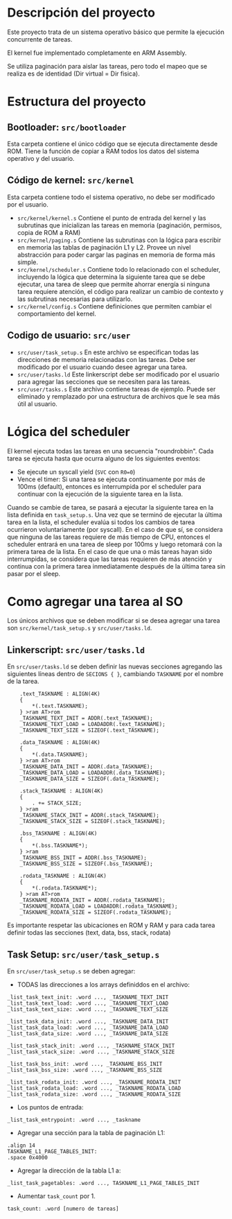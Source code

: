 # Descripción del proyecto

Este proyecto trata de un sistema operativo básico que permite la ejecución concurrente de tareas.

El kernel fue implementado completamente en ARM Assembly.

Se utiliza paginación para aislar las tareas, pero todo el mapeo que se realiza es de identidad (Dir virtual = Dir fisica).

# Estructura del proyecto

## Bootloader: `src/bootloader`
Esta carpeta contiene el único código que se ejecuta directamente desde ROM. Tiene la función de copiar a RAM todos los datos del sistema operativo y del usuario.

## Código de kernel: `src/kernel`
Esta carpeta contiene todo el sistema operativo, no debe ser modificado por el usuario.
- `src/kernel/kernel.s` Contiene el punto de entrada del kernel y las subrutinas que inicializan las tareas en memoria (paginación, permisos, copia de ROM a RAM)
- `src/kernel/paging.s` Contiene las subrutinas con la lógica para escribir en memoria las tablas de paginación L1 y L2. Provee un nivel abstracción para poder cargar las paginas en memoria de forma más simple.
- `src/kernel/scheduler.s` Contiene todo lo relacionado con el scheduler, incluyendo la lógica que determina la siguiente tarea que se debe ejecutar, una tarea de sleep que permite ahorrar energía si ninguna tarea requiere atención, el código para realizar un cambio de contexto y las subrutinas necesarias para utilizarlo.
- `src/kernel/config.s` Contiene definiciones que permiten cambiar el comportamiento del kernel.

## Codigo de usuario: `src/user`

- `src/user/task_setup.s` En este archivo se especifican todas las direcciones de memoria relacionadas con las tareas. Debe ser modificado por el usuario cuando desee agregar una tarea.
- `src/user/tasks.ld` Este linkerscript debe ser modificado por el usuario para agregar las secciones que se necesiten para las tareas.
- `src/user/tasks.s` Este archivo contiene tareas de ejemplo. Puede ser eliminado y remplazado por una estructura de archivos que le sea más útil al usuario.

# Lógica del scheduler

El kernel ejecuta todas las tareas en una secuencia "roundrobbin". Cada tarea se ejecuta hasta que ocurra alguno de los siguientes
eventos:

-  Se ejecute un syscall yield (`SVC` con `R0=0`)
-  Vence el timer: Si una tarea se ejecuta continuamente por más de 100ms (default), entonces es interrumpida por el scheduler para continuar con la ejecución de la siguiente tarea en la lista.

Cuando se cambie de tarea, se pasará a ejecutar la siguiente tarea en la lista definida en `task_setup.s`. Una vez que se terminó de ejecutar la última tarea en la lista, el scheduler evalúa si todos los cambios de tarea ocurrieron voluntariamente (por syscall). En el caso de que sí, se considera que ninguna de las tareas requiere de más tiempo de CPU, entonces el scheduler entrará en una tarea de sleep por 100ms y luego retomará con la primera tarea de la lista. En el caso de que una o más tareas hayan sido interrumpidas, se considera que las tareas requieren de más atención y continua con la primera tarea inmediatamente después de la última tarea sin pasar por el sleep.

# Como agregar una tarea al SO

Los únicos archivos que se deben modificar si se desea agregar una tarea son `src/kernel/task_setup.s` y `src/user/tasks.ld`.

## Linkerscript: `src/user/tasks.ld`

En `src/user/tasks.ld` se deben definir las nuevas secciones agregando las siguientes líneas dentro de `SECIONS { }`, cambiando `TASKNAME` por el nombre de la tarea.

```
    .text_TASKNAME : ALIGN(4K)
    {
        *(.text.TASKNAME);
    } >ram AT>rom
    _TASKNAME_TEXT_INIT = ADDR(.text_TASKNAME);
    _TASKNAME_TEXT_LOAD = LOADADDR(.text_TASKNAME);
    _TASKNAME_TEXT_SIZE = SIZEOF(.text_TASKNAME);

    .data_TASKNAME : ALIGN(4K)
    {
        *(.data.TASKNAME);
    } >ram AT>rom
    _TASKNAME_DATA_INIT = ADDR(.data_TASKNAME);
    _TASKNAME_DATA_LOAD = LOADADDR(.data_TASKNAME);
    _TASKNAME_DATA_SIZE = SIZEOF(.data_TASKNAME);

    .stack_TASKNAME : ALIGN(4K)
    {
        . += STACK_SIZE;
    } >ram
    _TASKNAME_STACK_INIT = ADDR(.stack_TASKNAME);
    _TASKNAME_STACK_SIZE = SIZEOF(.stack_TASKNAME);

    .bss_TASKNAME : ALIGN(4K)
    {
        *(.bss.TASKNAME*);
    } >ram
    _TASKNAME_BSS_INIT = ADDR(.bss_TASKNAME);
    _TASKNAME_BSS_SIZE = SIZEOF(.bss_TASKNAME);

    .rodata_TASKNAME : ALIGN(4K)
    {
        *(.rodata.TASKNAME*);
    } >ram AT>rom
    _TASKNAME_RODATA_INIT = ADDR(.rodata_TASKNAME);
    _TASKNAME_RODATA_LOAD = LOADADDR(.rodata_TASKNAME);
    _TASKNAME_RODATA_SIZE = SIZEOF(.rodata_TASKNAME);
```

Es importante respetar las ubicaciones en ROM y RAM y para cada tarea definir todas las secciones (text, data, bss, stack, rodata)

## Task Setup: `src/user/task_setup.s`

En `src/user/task_setup.s` se deben agregar:


- TODAS las direcciones a los arrays definiddos en el archivo:

```
_list_task_text_init: .word ..., _TASKNAME_TEXT_INIT
_list_task_text_load: .word ..., _TASKNAME_TEXT_LOAD
_list_task_text_size: .word ..., _TASKNAME_TEXT_SIZE

_list_task_data_init: .word ..., _TASKNAME_DATA_INIT
_list_task_data_load: .word ..., _TASKNAME_DATA_LOAD
_list_task_data_size: .word ..., _TASKNAME_DATA_SIZE

_list_task_stack_init: .word ..., _TASKNAME_STACK_INIT
_list_task_stack_size: .word ..., _TASKNAME_STACK_SIZE

_list_task_bss_init: .word ..., _TASKNAME_BSS_INIT
_list_task_bss_size: .word ..., _TASKNAME_BSS_SIZE

_list_task_rodata_init: .word ..., _TASKNAME_RODATA_INIT
_list_task_rodata_load: .word ..., _TASKNAME_RODATA_LOAD
_list_task_rodata_size: .word ..., _TASKNAME_RODATA_SIZE

```

- Los puntos de entrada:

```
_list_task_entrypoint: .word ..., _taskname

```

- Agregar una sección para la tabla de paginación L1:

```
.align 14
TASKNAME_L1_PAGE_TABLES_INIT:
.space 0x4000
```

- Agregar la dirección de la tabla L1 a:

```
_list_task_pagetables: .word ..., TASKNAME_L1_PAGE_TABLES_INIT
```

- Aumentar `task_count` por 1.

```
task_count: .word [numero de tareas]
```
